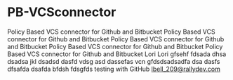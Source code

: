 # PB-VCSconnector
Policy Based VCS connector for Github and Bitbucket
Policy Based VCS connector for Github and Bitbucket
Policy Based VCS connector for Github and Bitbucket
Policy Based VCS connector for Github and Bitbucket
Policy Based VCS connector for Github and Bitbucket
Lori
Lori
gfsehf
fdsada
dhsa
dsadsa
jkl
dsadsd
dasfd
vdsg
asd
dassefas
 vcn
gfdsdsadsadfa
dsa
dasfs
dfsafda
dsafda
bfdsh
fdsgfds testing with GitHub lbell_209@rallydev.com
